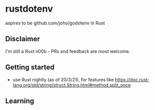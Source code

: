 # rustdotenv
aspires to be github.com/joho/godotenv in Rust


## Disclaimer

I'm still a Rust n00b - PRs and feedback are most welcome.


## Getting started

- use Rust nightly (as of 20/3/21), for features like https://doc.rust-lang.org/std/string/struct.String.html#method.split_once


## Learning
